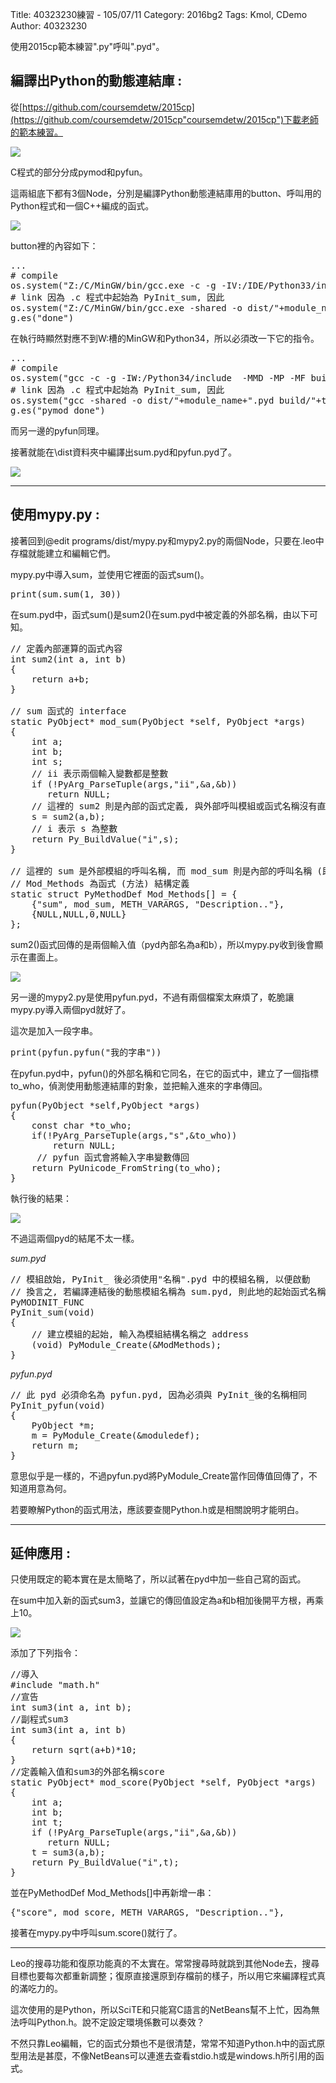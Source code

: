 Title: 40323230練習 - 105/07/11
Category: 2016bg2
Tags: Kmol, CDemo
Author: 40323230


使用2015cp範本練習".py"呼叫".pyd"。

<!-- PELICAN_END_SUMMARY -->

<h2>編譯出Python的動態連結庫 :</h2>

從[https://github.com/coursemdetw/2015cp](https://github.com/coursemdetw/2015cp"coursemdetw/2015cp")下載老師的範本練習。

<img src="http://i.imgur.com/vifdEXt.jpg" >

C程式的部分分成pymod和pyfun。

這兩組底下都有3個Node，分別是編譯Python動態連結庫用的button、呼叫用的Python程式和一個C++編成的函式。

<img src="http://i.imgur.com/kanLiEj.jpg" >

button裡的內容如下：

<pre class="brush: python">
...
# compile
os.system("Z:/C/MinGW/bin/gcc.exe -c -g -IV:/IDE/Python33/include  -MMD -MP -MF build/"+target_name+".o.d -o build/"+target_name+".o "+filename)
# link 因為 .c 程式中起始為 PyInit_sum, 因此
os.system("Z:/C/MinGW/bin/gcc.exe -shared -o dist/"+module_name+".pyd build/"+target_name+".o V:/IDE/Python33/libs/libpython33.a")
g.es("done")
</pre>

在執行時顯然對應不到W:槽的MinGW和Python34，所以必須改一下它的指令。

<pre class="brush: python">
...
# compile
os.system("gcc -c -g -IW:/Python34/include  -MMD -MP -MF build/"+target_name+".o.d -o build/"+target_name+".o "+filename)
# link 因為 .c 程式中起始為 PyInit_sum, 因此
os.system("gcc -shared -o dist/"+module_name+".pyd build/"+target_name+".o W:/Python34/libs/python34.lib")
g.es("pymod done")
</pre>

而另一邊的pyfun同理。

接著就能在\dist資料夾中編譯出sum.pyd和pyfun.pyd了。

<img src="http://i.imgur.com/CF0b3Ff.jpg" >

<hr>

<h2>使用mypy.py :</h2>

接著回到@edit programs/dist/mypy.py和mypy2.py的兩個Node，只要在.leo中存檔就能建立和編輯它們。

mypy.py中導入sum，並使用它裡面的函式sum()。

<pre class="brush: python">
print(sum.sum(1, 30))
</pre>

在sum.pyd中，函式sum()是sum2()在sum.pyd中被定義的外部名稱，由以下可知。

<pre class="brush: c">
// 定義內部運算的函式內容
int sum2(int a, int b)
{
    return a+b;
}

// sum 函式的 interface
static PyObject* mod_sum(PyObject *self, PyObject *args)
{
    int a;
    int b;
    int s;
    // ii 表示兩個輸入變數都是整數
    if (!PyArg_ParseTuple(args,"ii",&a,&b))
       return NULL;
    // 這裡的 sum2 則是內部的函式定義, 與外部呼叫模組或函式名稱沒有直接關係
    s = sum2(a,b);
    // i 表示 s 為整數
    return Py_BuildValue("i",s);
}

// 這裡的 sum 是外部模組的呼叫名稱, 而 mod_sum 則是內部的呼叫名稱 (即 interface function)
// Mod_Methods 為函式 (方法) 結構定義
static struct PyMethodDef Mod_Methods[] = {
    {"sum", mod_sum, METH_VARARGS, "Description.."},
    {NULL,NULL,0,NULL}
};
</pre>

sum2()函式回傳的是兩個輸入值（pyd內部名為a和b），所以mypy.py收到後會顯示在畫面上。

<img src="http://i.imgur.com/00d1W9j.jpg" >

另一邊的mypy2.py是使用pyfun.pyd，不過有兩個檔案太麻煩了，乾脆讓mypy.py導入兩個pyd就好了。

這次是加入一段字串。

<pre class="brush: python">
print(pyfun.pyfun("我的字串"))
</pre>

在pyfun.pyd中，pyfun()的外部名稱和它同名，在它的函式中，建立了一個指標to_who，偵測使用動態連結庫的對象，並把輸入進來的字串傳回。

<pre class="brush: c">
pyfun(PyObject *self,PyObject *args)
{
	const char *to_who;
	if(!PyArg_ParseTuple(args,"s",&to_who))
		return NULL;
	 // pyfun 函式會將輸入字串變數傳回
	return PyUnicode_FromString(to_who);
}
</pre>

執行後的結果：

<img src="http://i.imgur.com/FhNTo1L.jpg" >

不過這兩個pyd的結尾不太一樣。

*sum.pyd*

<pre class="brush: c">
// 模組啟始, PyInit_ 後必須使用"名稱".pyd 中的模組名稱, 以便啟動
// 換言之, 若編譯連結後的動態模組名稱為 sum.pyd, 則此地的起始函式名稱必須為 PyInit_sum
PyMODINIT_FUNC
PyInit_sum(void)
{
    // 建立模組的起始, 輸入為模組結構名稱之 address
    (void) PyModule_Create(&ModMethods);
}
</pre>

*pyfun.pyd*

<pre class="brush: c">
// 此 pyd 必須命名為 pyfun.pyd, 因為必須與 PyInit_後的名稱相同
PyInit_pyfun(void)
{
	PyObject *m;
	m = PyModule_Create(&moduledef);
	return m;
}
</pre>

意思似乎是一樣的，不過pyfun.pyd將PyModule_Create當作回傳值回傳了，不知道用意為何。

若要瞭解Python的函式用法，應該要查閱Python.h或是相關說明才能明白。

<hr>

<h2>延伸應用 :</h2>

只使用既定的範本實在是太簡略了，所以試著在pyd中加一些自己寫的函式。

在sum中加入新的函式sum3，並讓它的傳回值設定為a和b相加後開平方根，再乘上10。

<img src="http://i.imgur.com/DYEFA1M.jpg" >

添加了下列指令：

<pre class="brush: c">
//導入
#include "math.h"
//宣告
int sum3(int a, int b);
//副程式sum3
int sum3(int a, int b)
{
    return sqrt(a+b)*10;
}
//定義輸入值和sum3的外部名稱score
static PyObject* mod_score(PyObject *self, PyObject *args)
{
    int a;
    int b;
    int t;
    if (!PyArg_ParseTuple(args,"ii",&a,&b))
       return NULL;
    t = sum3(a,b);
    return Py_BuildValue("i",t);
}
</pre>

並在PyMethodDef Mod_Methods[]中再新增一串：

<pre class="brush: c">
{"score", mod_score, METH_VARARGS, "Description.."},
</pre>

接著在mypy.py中呼叫sum.score()就行了。

<hr>

Leo的搜尋功能和復原功能真的不太實在。常常搜尋時就跳到其他Node去，搜尋目標也要每次都重新調整；復原直接還原到存檔前的樣子，所以用它來編譯程式真的滿吃力的。

這次使用的是Python，所以SciTE和只能寫C語言的NetBeans幫不上忙，因為無法呼叫Python.h。說不定設定環境係數可以奏效？

不然只靠Leo編輯，它的函式分類也不是很清楚，常常不知道Python.h中的函式原型用法是甚麼，不像NetBeans可以連進去查看stdio.h或是windows.h所引用的函式。